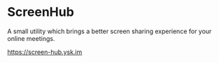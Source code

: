 # ScreenHub

A small utility which brings a better screen sharing experience for your online meetings.

https://screen-hub.ysk.im
